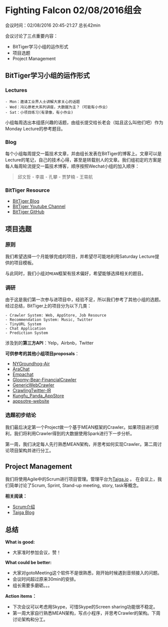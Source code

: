 # Fighting Falcon 02/08/2016组会

会议时间：02/08/2016 20:45-21:27 总长42min

会议讨论了三点重要内容：
- BitTiger学习小组的运作形式
- 项目选题
- Project Management

##  BitTiger学习小组的运作形式
### **Lectures**

	- Mon：邀请工业界人士讲解大家关心的话题
	- Wed：冯沁原老大系列讲座，大数据为主？（可能有小作业）
	- Sat：小项目练习(有录像，有小作业)

小组每周选出本组感兴趣的话题，由组长提交给长老会（姑且这么叫他们吧）作为Monday Lecture的参考题目。
	
### **Blog**
每个小组每周提交一篇技术文章，并由组长发表在BitTiger的博客上。文章可以是Lecture的笔记，自己的技术心得，甚至是转载别人的文章。我们组初定的方案是每人每周轮流提交一篇技术博客，顺序按照Wechat小组的加入顺序：
>邱文哲 - 李晨 - 孔攀 - 贾梦楠 - 王霄航

###  **BitTiger Resource**
  - [BitTiger Blog](http://bittiger.blogspot.com/)
  - [BitTiger Youtube Channel](https://www.youtube.com/channel/UCrTVwxlwmn2CJINfuaiLB1Q)
  - [BitTiger GitHub](https://github.com/BitTigerInst)

## 项目选题
### 原则
我们希望选择一个月能够完成的项目，并希望尽可能地利用Saturday Lecture提供的项目模板。

与此同时，我们小组对`MEAN`框架有技术偏好，希望能够选择相关的题目。

### 调研
由于这是我们第一次参与进项目中，经验不足，所以我们参考了其他小组的选题。经过总结，BitTiger上的项目分为以下几类：

	- Crawler System: Web, AppStore, Job Resource
	- Recommendation System: Music, Twitter
	- TinyURL System
	- Chat Application
	- Prediction System

涉及到的**第三方API**：Yelp，Airbnb，Twitter

**可供参考的其他小组项目proposals**：
- [NYGroundhog-Air](https://github.com/BitTigerInst/NYGroundhog-Air)
- [AraChat](https://github.com/BitTigerInst/AraChat)
- [Empachat](https://github.com/BitTigerInst/Empachat)
- [Gloomy-Bear-FinancialCrawler](https://github.com/BitTigerInst/Gloomy-Bear-FinancialCrawler)
- [GenericWebCrawler](https://github.com/BitTigerInst/GenericWebCrawler)
- [CrawlingTwitter-IR](https://github.com/BitTigerInst/CrawlingTwitter-IR)
- [Kungfu_Panda_AppStore](https://github.com/BitTigerInst/Kungfu_Panda_AppStore)
- [appsotre-website](https://github.com/BitTigerInst/appsotre-website)

### 选题初步结论
我们最后决定第一个Project做一个基于MEAN框架的Crawler。如果项目进行顺利，我们将利用Crawler得到的大数据使用Spark进行下一步分析。

第一周，我们决定每人先行熟悉MEAN架构，并思考如何实现Crawler。第二周讨论项目架构并进行分工。


## Project Management
我们将使用Agile中的Scrum进行项目管理。管理平台为[Taiga.io](https://taiga.io/) 。 在会议上，我们简单讨论了Scrum, Sprint, Stand-up meeting, story, task等概念。

**相关阅读：**
- [Scrum介绍](http://www.cnblogs.com/sanjia/p/scrum_introduction.html)
- [Taiga Blog](https://blog.taiga.io/)


## 总结
**What is good:**
- 大家准时参加会议，赞！

**What could be better:**
- 大家对gotoMeeting这个软件不是很熟悉，刚开始时候遇到音频接入的问题。
- 会议时间超过原来30min的安排。
- 组长需要多磨砺。。。

**Action items：**
- 下次会议可以考虑用Skype，可惜Skype的Screen sharing功能很不稳定。
- 第一周大家自行熟悉MEAN架构，写点小程序，并思考Crawler的架构。下周讨论架构和分工。

